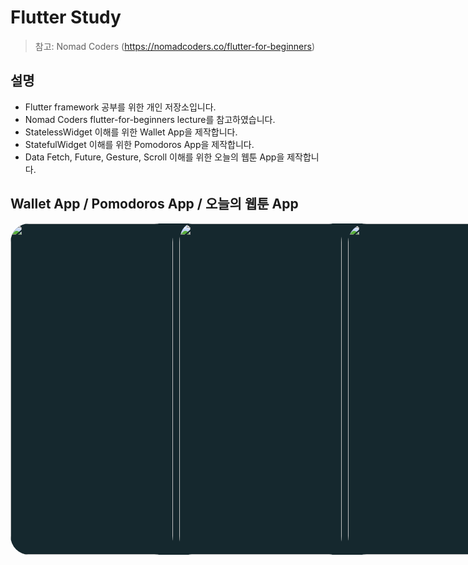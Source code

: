 # Flutter Study

> 참고: Nomad Coders (https://nomadcoders.co/flutter-for-beginners)

## 설명

- Flutter framework 공부를 위한 개인 저장소입니다.
- Nomad Coders flutter-for-beginners lecture를 참고하였습니다.
- StatelessWidget 이해를 위한 Wallet App을 제작합니다.
- StatefulWidget 이해를 위한 Pomodoros App을 제작합니다.
- Data Fetch, Future, Gesture, Scroll 이해를 위한 오늘의 웹툰 App을 제작합니다.  

## Wallet App / Pomodoros App / 오늘의 웹툰 App

<div
      style="
        display: flex;
        background-color: #15282e;
        width: 800px;
        border: 1px;
        border-radius: 30px;
      "
    >
      <img
        style="border-radius: 30px"
        src="https://user-images.githubusercontent.com/97138841/211154432-6cb0cec2-09fa-4ef7-b193-7ed4e7232530.png"
        width="260"
        height="530"
      />
      <img
        style="padding: 0 10px 0 10px; border-radius: 30px"
        src="https://user-images.githubusercontent.com/97138841/211183540-dc31707c-f082-4ade-ae4f-f1d6bd46f576.png"
        width="260"
        height="530"
      />
      <img
        style="border-radius: 30px"
        src="https://user-images.githubusercontent.com/97138841/211814461-b3e786fe-6336-4f95-b736-73b8d85555ef.gif"
        width="260"
        height="530"
      />
    </div>
